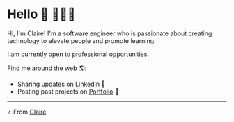 <!--
**jw20191n/jw20191n** is a ✨ _special_ ✨ repository because its `README.md` (this file) appears on your GitHub profile.

Here are some ideas to get you started:

- 🔭 I’m currently working on ...
- 🌱 I’m currently learning ...
- 👯 I’m looking to collaborate on ...
- 🤔 I’m looking for help with ...
- 💬 Ask me about ...
- 📫 How to reach me: ...
- 😄 Pronouns: ...
- ⚡ Fun fact: ...
-->


# Hello 👋   👩🏻‍💻

Hi, I'm Claire! I'm a software engineer who is passionate about creating technology to elevate people and promote learning. 

I am currently open to professional opportunities.  

Find me around the web 🌎:
- Sharing updates on <a href="https://www.linkedin.com/in/claire-jiayi-wang/">LinkedIn</a> 💼
- Posting past projects on <a href="http://jiayiwang.co">Portfolio</a> :open_file_folder:

---
⭐️ From [Claire](https://github.com/jw20191n)
